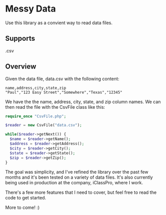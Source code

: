 Messy Data
=========

Use this library as a convient way to read data files.

Supports
-------

.csv

Overview
-------

Given the data file, data.csv with the following content:

```
name,address,city,state,zip
"Paul","123 Easy Street","Somewhere","Texas","12345"
```

We have the the name, address, city, state, and zip column names. We can then read
the file with the CsvFile class like this:

```php
require_once "CsvFile.php";

$reader = new CsvFile("data.csv");

while($reader->getNext()) {
  $name = $reader->getName();
  $address = $reader->getAddress();
  $city = $reader->getCity();
  $state = $reader->getState();
  $zip = $reader->getZip();
}
```

The goal was simplicity, and I've refined the library over the past few months 
and it's been tested on a variety of data files. It's also currently being used
in production at the company, iClassPro, where I work.

There's a few more features that I need to cover, but feel free to read the code
to get started. 

More to come! :)

